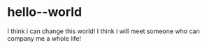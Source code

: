# hello--world
 I think i can change this world!
 I think i will meet someone who can company me a whole life!
